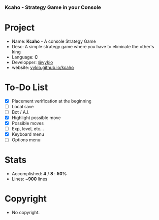### Kcaho - Strategy Game in your Console

# Project
- Name: **Kcaho** - A console Strategy Game
- Desc: A simple strategy game where you have to eliminate the other's king
- Language: **C**
- Developper: [@vykio](https://github.com/vykio)
- website: [vykio.github.io/kcaho](https://vykio.github.io/kcaho-strategy-game/)

# To-Do List
- [x] Placement verification at the beginning
- [ ] Local save
- [ ] Bot / A.I.
- [x] Highlight possible move
- [x] Possible moves
- [ ] Exp, level, etc...
- [x] Keyboard menu
- [ ] Options menu

# Stats 
- Accomplished: **4** / **8** : **50%**
- Lines: ~**900** lines

# Copyright
- No copyright.
